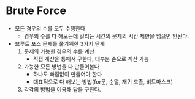 # Brute Force

* 모든 경우의 수를 모두 수행한다
  * 경우의 수를 다 해보는데 걸리는 시간의 문제의 시간 제한을 넘으면 안된다.
* 브루트 포스 문제를 풀기위한 3가지 단계
  1. 문제의 가능한 경우의 수를 계산
     * 직접 계산을 통해서 구한다, 대부분 손으로 계산 가능
  2. 가능한 모든 방법을 다 만들어본다
     * 하나도 빠짐없이 만들어야 한다
     * 대표적으로 다 해보는 방법(for문, 순열, 재귀 호출, 비트마스크)
  3. 각각의 방법을 이용해 답을 구한다.

